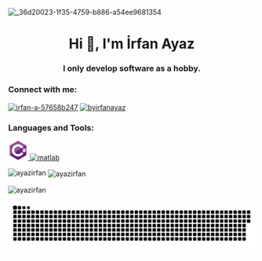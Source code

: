 ![_36d20023-1f35-4759-b886-a54ee9681354](https://github.com/ayazirfan/ayazirfan/assets/150783915/e9e84460-16d1-4c7c-abaf-c310a3320d7a)

<h1 align="center">Hi 👋, I'm İrfan Ayaz</h1>
<h3 align="center">I only develop software as a hobby.</h3>

<h3 align="left">Connect with me:</h3>
<p align="left">
<a href="https://linkedin.com/in/irfan-a-57658b247" target="blank"><img align="center" src="https://raw.githubusercontent.com/rahuldkjain/github-profile-readme-generator/master/src/images/icons/Social/linked-in-alt.svg" alt="irfan-a-57658b247" height="30" width="40" /></a>
<a href="https://www.hackerrank.com/byirfanayaz" target="blank"><img align="center" src="https://raw.githubusercontent.com/rahuldkjain/github-profile-readme-generator/master/src/images/icons/Social/hackerrank.svg" alt="byirfanayaz" height="30" width="40" /></a>
</p>

<h3 align="left">Languages and Tools:</h3>
<p align="left"> <a href="https://www.w3schools.com/cs/" target="_blank" rel="noreferrer"> <img src="https://raw.githubusercontent.com/devicons/devicon/master/icons/csharp/csharp-original.svg" alt="csharp" width="40" height="40"/> </a> <a href="https://www.mathworks.com/" target="_blank" rel="noreferrer"> <img src="https://upload.wikimedia.org/wikipedia/commons/2/21/Matlab_Logo.png" alt="matlab" width="40" height="40"/> </a> </p>

<p><img align="left" src="https://github-readme-stats.vercel.app/api/top-langs?username=ayazirfan&show_icons=true&locale=en&layout=compact" alt="ayazirfan" /></p>

<p>&nbsp;<img align="center" src="https://github-readme-stats.vercel.app/api?username=ayazirfan&show_icons=true&locale=en" alt="ayazirfan" /></p>

<p><img align="center" src="https://github-readme-streak-stats.herokuapp.com/?user=ayazirfan&" alt="ayazirfan" /></p>


<picture>
  <source media="(prefers-color-scheme: dark)" srcset="https://raw.githubusercontent.com/ayazirfan/ayazirfan/output/github-contribution-grid-snake-dark.svg">
  <source media="(prefers-color-scheme: light)" srcset="https://raw.githubusercontent.com/ayazirfan/ayazirfan/output/github-contribution-grid-snake.svg">
  <img alt="github contribution grid snake animation" src="https://raw.githubusercontent.com/ayazirfan/ayazirfan/output/github-contribution-grid-snake.svg">
</picture>
